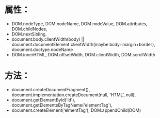 # 属性： 
* DOM.nodeType, DOM.nodeName, DOM.nodeValue, DOM.attributes, DOM.childNodes,
* DOM.nextSibling, 
* document.body.clientWidth(body) || document.documentElement.clientWidth(maybe body+margin+border), document.doctype.nodeName
* DOM.innerHTML, DOM.offsetWidth, DOM.clientWidth, DOM.scrollWidth

# 方法：
* document.createDocumentFragment(), document.implementation.createDocument(null, 'HTML', null),
* document.getElementById('id'), document.getElementsByTagName('elementTag'), 
* document.createElement('elmentTag'), DOM.appendChild(DOM)

